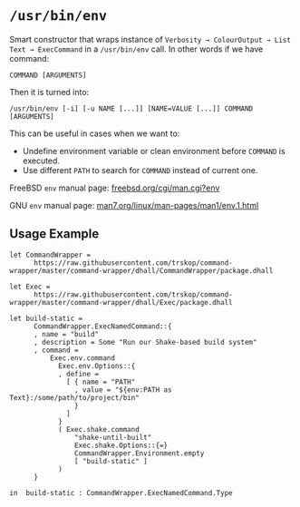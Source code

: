 # `/usr/bin/env`

Smart constructor that wraps instance of `Verbosity → ColourOutput → List Text
→ ExecCommand` in a `/usr/bin/env` call. In other words if we have command:

```
COMMAND [ARGUMENTS]
```

Then it is turned into:

```
/usr/bin/env [-i] [-u NAME [...]] [NAME=VALUE [...]] COMMAND [ARGUMENTS]
```

This can be useful in cases when we want to:

*   Undefine environment variable or clean environment before `COMMAND` is
    executed.
*   Use different `PATH` to search for `COMMAND` instead of current one.

FreeBSD `env` manual page: [freebsd.org/cgi/man.cgi?env
](https://www.freebsd.org/cgi/man.cgi?env)

GNU `env` manual page: [man7.org/linux/man-pages/man1/env.1.html
](https://man7.org/linux/man-pages/man1/env.1.html)


## Usage Example

```Dhall
let CommandWrapper =
      https://raw.githubusercontent.com/trskop/command-wrapper/master/command-wrapper/dhall/CommandWrapper/package.dhall

let Exec =
      https://raw.githubusercontent.com/trskop/command-wrapper/master/command-wrapper/dhall/Exec/package.dhall

let build-static =
      CommandWrapper.ExecNamedCommand::{
      , name = "build"
      , description = Some "Run our Shake-based build system"
      , command =
          Exec.env.command
            Exec.env.Options::{
            , define =
              [ { name = "PATH"
                , value = "${env:PATH as Text}:/some/path/to/project/bin"
                }
              ]
            }
            ( Exec.shake.command
                "shake-until-built"
                Exec.shake.Options::{=}
                CommandWrapper.Environment.empty
                [ "build-static" ]
            )
      }

in  build-static : CommandWrapper.ExecNamedCommand.Type
```
